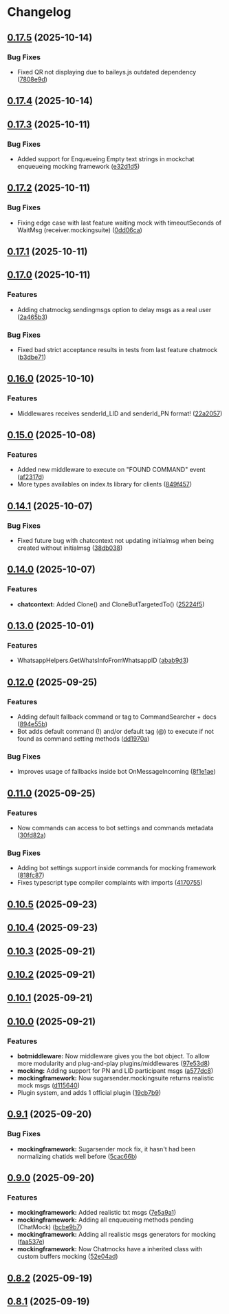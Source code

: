 # Changelog

## [0.17.5](https://github.com/KristanLaimon/WhatsBotCord.js/compare/v0.17.4...v0.17.5) (2025-10-14)

### Bug Fixes

* Fixed QR not displaying due to baileys.js outdated dependency ([7808e9d](https://github.com/KristanLaimon/WhatsBotCord.js/commit/7808e9d6889f1bcb616f39d79918adaf7b7d8282))

## [0.17.4](https://github.com/KristanLaimon/WhatsBotCord.js/compare/v0.17.3...v0.17.4) (2025-10-14)

## [0.17.3](https://github.com/KristanLaimon/WhatsBotCord.js/compare/v0.17.2...v0.17.3) (2025-10-11)

### Bug Fixes

* Added support for Enqueueing Empty text strings in mockchat enqueueing mocking framework ([e32d1d5](https://github.com/KristanLaimon/WhatsBotCord.js/commit/e32d1d59a8ab7c36a447ddeb0c0576b8614df5ef))

## [0.17.2](https://github.com/KristanLaimon/WhatsBotCord.js/compare/v0.17.1...v0.17.2) (2025-10-11)

### Bug Fixes

* Fixing edge case with last feature waiting mock with timeoutSeconds of WaitMsg (receiver.mockingsuite) ([0dd06ca](https://github.com/KristanLaimon/WhatsBotCord.js/commit/0dd06cae08e0fbb65d2b424ad34164fc92673fc5))

## [0.17.1](https://github.com/KristanLaimon/WhatsBotCord.js/compare/v0.17.0...v0.17.1) (2025-10-11)

## [0.17.0](https://github.com/KristanLaimon/WhatsBotCord.js/compare/v0.16.0...v0.17.0) (2025-10-11)

### Features

* Adding chatmockg.sendingmsgs option to delay msgs as a real user ([2a465b3](https://github.com/KristanLaimon/WhatsBotCord.js/commit/2a465b3dbca0bb62c487f7165c3693e1bfa90d39))

### Bug Fixes

* Fixed bad strict acceptance results in tests from last feature chatmock ([b3dbe71](https://github.com/KristanLaimon/WhatsBotCord.js/commit/b3dbe71c14c6c2501eb6d7a0abced372811e688b))

## [0.16.0](https://github.com/KristanLaimon/WhatsBotCord.js/compare/v0.15.0...v0.16.0) (2025-10-10)

### Features

* Middlewares receives senderId_LID and senderId_PN format! ([22a2057](https://github.com/KristanLaimon/WhatsBotCord.js/commit/22a2057197b74f5717ac7d67776f6af787529302))

## [0.15.0](https://github.com/KristanLaimon/WhatsBotCord.js/compare/v0.14.1...v0.15.0) (2025-10-08)

### Features

* Added new middleware to execute on "FOUND COMMAND" event ([af2317d](https://github.com/KristanLaimon/WhatsBotCord.js/commit/af2317d36cda52991f34db159f39851a93533b10))
* More types availables on index.ts library for clients ([849f457](https://github.com/KristanLaimon/WhatsBotCord.js/commit/849f457023216c38d545a5da2bd8e9e98f09e4c9))

## [0.14.1](https://github.com/KristanLaimon/WhatsBotCord.js/compare/v0.14.0...v0.14.1) (2025-10-07)

### Bug Fixes

* Fixed future bug with chatcontext not updating initialmsg when being created without initialmsg ([38db038](https://github.com/KristanLaimon/WhatsBotCord.js/commit/38db038e65e86311e02266731f9224f71184c8c8))

## [0.14.0](https://github.com/KristanLaimon/WhatsBotCord.js/compare/v0.13.0...v0.14.0) (2025-10-07)

### Features

* **chatcontext:** Added Clone() and CloneButTargetedTo() ([25224f5](https://github.com/KristanLaimon/WhatsBotCord.js/commit/25224f5d1773d174335a5c6d107a9eb1429cff30))

## [0.13.0](https://github.com/KristanLaimon/WhatsBotCord.js/compare/v0.12.0...v0.13.0) (2025-10-01)

### Features

* WhatsappHelpers.GetWhatsInfoFromWhatsappID ([abab9d3](https://github.com/KristanLaimon/WhatsBotCord.js/commit/abab9d37bc36272dd58ea1d7f0feef6d14b20463))

## [0.12.0](https://github.com/KristanLaimon/WhatsBotCord.js/compare/v0.11.0...v0.12.0) (2025-09-25)

### Features

* Adding default fallback command or tag to CommandSearcher + docs ([894e55b](https://github.com/KristanLaimon/WhatsBotCord.js/commit/894e55bbfc728047bf686e43e98c2c1af98801b6))
* Bot adds default command (!) and/or default tag (@) to execute if not found as command setting methods ([dd1970a](https://github.com/KristanLaimon/WhatsBotCord.js/commit/dd1970a4de803e5feec63cd85fad2e1e1fb7481e))

### Bug Fixes

* Improves usage of fallbacks inside bot OnMessageIncoming ([8f1e1ae](https://github.com/KristanLaimon/WhatsBotCord.js/commit/8f1e1ae1474e070fe0521302a3940d28ddfa1ea7))

## [0.11.0](https://github.com/KristanLaimon/WhatsBotCord.js/compare/v0.10.5...v0.11.0) (2025-09-25)

### Features

* Now commands can access to bot settings and commands metadata ([30fd82a](https://github.com/KristanLaimon/WhatsBotCord.js/commit/30fd82af6e81f604c9edb39601272e1cf5cb6734))

### Bug Fixes

* Adding bot settings support inside commands for mocking framework ([818fc87](https://github.com/KristanLaimon/WhatsBotCord.js/commit/818fc87feae8e17fd92b4f3d54df0c9251219dda))
* Fixes typescript type compiler complaints with imports ([4170755](https://github.com/KristanLaimon/WhatsBotCord.js/commit/4170755bac84a7018df0b04c98a9b83e272a335f))

## [0.10.5](https://github.com/KristanLaimon/WhatsBotCord.js/compare/v0.10.4...v0.10.5) (2025-09-23)

## [0.10.4](https://github.com/KristanLaimon/WhatsBotCord.js/compare/v0.10.3...v0.10.4) (2025-09-23)

## [0.10.3](https://github.com/KristanLaimon/WhatsBotCord.js/compare/v0.10.2...v0.10.3) (2025-09-21)

## [0.10.2](https://github.com/KristanLaimon/WhatsBotCord.js/compare/v0.10.1...v0.10.2) (2025-09-21)

## [0.10.1](https://github.com/KristanLaimon/WhatsBotCord.js/compare/v0.10.0...v0.10.1) (2025-09-21)

## [0.10.0](https://github.com/KristanLaimon/WhatsBotCord.js/compare/v0.9.1...v0.10.0) (2025-09-21)

### Features

* **botmiddleware:** Now middleware gives you the bot object. To allow more modularity and plug-and-play plugins/middlewares ([97e53d8](https://github.com/KristanLaimon/WhatsBotCord.js/commit/97e53d8af7632fcbb14dddc742028d3f46afefa3))
* **mocking:** Adding support for PN and LID participant msgs ([a577dc8](https://github.com/KristanLaimon/WhatsBotCord.js/commit/a577dc85ae1152bd367b981a6a2c8f78641668ff))
* **mockingframework:** Now sugarsender.mockingsuite returns realistic mock msgs ([d115640](https://github.com/KristanLaimon/WhatsBotCord.js/commit/d1156402c13026d6f2695f24a234a153d7539382))
* Plugin system, and adds 1 official plugin ([19cb7b9](https://github.com/KristanLaimon/WhatsBotCord.js/commit/19cb7b9bfc46246c9b23b8b499624cda4b9f9f2b))

## [0.9.1](https://github.com/KristanLaimon/WhatsBotCord.js/compare/v0.9.0...v0.9.1) (2025-09-20)

### Bug Fixes

- **mockingframework:** Sugarsender mock fix, it hasn't had been normalizing chatids well before ([5cac66b](https://github.com/KristanLaimon/WhatsBotCord.js/commit/5cac66bde34c862d17433ca3ecfdfe13a3f51b46))

## [0.9.0](https://github.com/KristanLaimon/WhatsBotCord.js/compare/v0.8.1...v0.9.0) (2025-09-20)

### Features

- **mockingframework:** Added realistic txt msgs ([7e5a9a1](https://github.com/KristanLaimon/WhatsBotCord.js/commit/7e5a9a1682c98197a5a420774138203026af6f4c))
- **mockingframework:** Adding all enqueueing methods pending (ChatMock) ([bcbe9b7](https://github.com/KristanLaimon/WhatsBotCord.js/commit/bcbe9b7b73f9b760a79cf99086c445c9369c5b43))
- **mockingframework:** Adding all realistic msgs generators for mocking ([faa537e](https://github.com/KristanLaimon/WhatsBotCord.js/commit/faa537eae7635d7df81fd9dcfb05eb9cccddeb4e))
- **mockingframework:** Now Chatmocks have a inherited class with custom buffers mocking ([52e04ad](https://github.com/KristanLaimon/WhatsBotCord.js/commit/52e04ad29b6b41a9b6c5cd13ae132ae0b5f5d8e4))

## [0.8.2](https://github.com/KristanLaimon/WhatsBotCord.js/compare/v0.8.1...v0.8.2) (2025-09-19)

## [0.8.1](https://github.com/KristanLaimon/WhatsBotCord.js/compare/v0.1.1-beta.13...v0.8.1) (2025-09-19)
